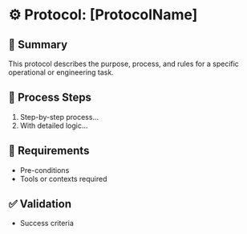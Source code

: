 # ⚙️ Protocol: [ProtocolName]

## 📘 Summary
This protocol describes the purpose, process, and rules for a specific operational or engineering task.

## 🔄 Process Steps
1. Step-by-step process...
2. With detailed logic...

## 🧾 Requirements
- Pre-conditions
- Tools or contexts required

## ✅ Validation
- Success criteria
